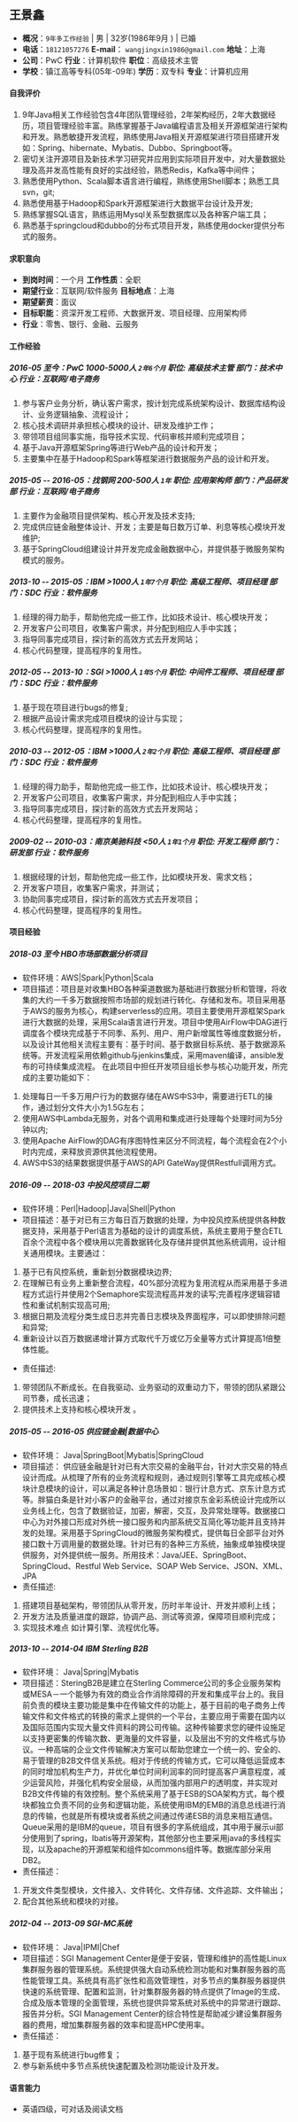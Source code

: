 王景鑫
-----
- **概况**：`9年多工作经验` | 男 | 32岁(1986年9月 )  | 已婚
- **电话**：`18121057276`  **E-mail**： `wangjingxin1986@gmail.com` **地址**：上海
- **公司**：PwC   **行业**：计算机软件 **职位**：高级技术主管
- **学校**：镇江高等专科(05年-09年)  **学历**：双专科 **专业**：计算机应用

#### 自我评价
1. 9年Java相关工作经验包含4年团队管理经验，2年架构经历，2年大数据经历，项目管理经验丰富。熟练掌握基于Java编程语言及相关开源框架进行架构和开发。熟悉敏捷开发流程，熟练使用Java相关开源框架进行项目搭建开发如：Spring、hibernate、Mybatis、Dubbo、Springboot等。
2. 密切关注开源项目及新技术学习研究并应用到实际项目开发中，对大量数据处理及高并发高性能有良好的实战经验，熟悉Redis，Kafka等中间件；
3. 熟悉使用Python、Scala脚本语言进行编程，熟练使用Shell脚本；熟悉工具svn，git;
4. 熟悉使用基于Hadoop和Spark开源框架进行大数据平台设计及开发;
5. 熟练掌握SQL语言，熟练运用Mysql关系型数据库以及各种客户端工具；
6. 熟悉基于springcloud和dubbo的分布式项目开发，熟练使用docker提供分布式的服务。

#### 求职意向
- **到岗时间**：一个月                **工作性质**：全职
- **期望行业**：互联网/软件服务 **目标地点**：上海
- **期望薪资**：面议
- **目标职能**：资深开发工程师、大数据开发、项目经理、应用架构师
- **行业**：零售、银行、金融、云服务

#### 工作经验
##### 2016-05 至今：PwC 1000-5000人 `2年6个月` 职位: 高级技术主管 部门：技术中心 行业：互联网/电子商务
1. 参与客户业务分析，确认客户需求，按计划完成系统架构设计、数据库结构设计、业务逻辑抽象、流程设计；
2. 核心技术调研并承担核心模块的设计、研发及维护工作；
3. 带领项目组同事实施，指导技术实现、代码审核并顺利完成项目；
4. 基于Java开源框架Spring等进行Web产品的设计和开发；
5. 主要集中在基于Hadoop和Spark等框架进行数据服务产品的设计和开发。

##### 2015-05 -- 2016-05：找钢网 200-500人 `1年` 职位: 应用架构师 部门：产品研发部 行业：互联网/电子商务
1. 主要作为金融项目提供架构、核心开发及技术支持;
2. 完成供应链金融整体设计、开发；主要是每日数万订单、利息等核心模块开发维护;
3. 基于SpringCloud组建设计并开发完成金融数据中心，并提供基于微服务架构模式的服务。

##### 2013-10 -- 2015-05：IBM >1000人 `1年7个月` 职位: 高级工程师、项目经理 部门：SDC 行业：软件服务
1. 经理的得力助手，帮助他完成一些工作，比如技术设计、核心模块开发；
2. 开发客户公司项目，收集客户需求，并分配到相应人手中实践；
3. 指导同事完成项目，探讨新的高效方式去开发网站；
4. 核心代码整理，提高程序的复用性。

##### 2012-05 -- 2013-10：SGI >1000人 `1年5个月` 职位: 中间件工程师、项目经理 部门：SDC 行业：软件服务
1. 基于现在项目进行bugs的修复;
2. 根据产品设计需求完成项目模块的设计与实现；
3. 核心代码整理，提高程序的复用性。


##### 2010-03 -- 2012-05：IBM >1000人 `2年2个月` 职位: 高级工程师、项目经理 部门：SDC 行业：软件服务
1. 经理的得力助手，帮助他完成一些工作，比如技术设计、核心模块开发；
2. 开发客户公司项目，收集客户需求，并分配到相应人手中实践；
3. 指导同事完成项目，探讨新的高效方式去开发网站；
4. 核心代码整理，提高程序的复用性。

##### 2009-02 -- 2010-03：南京美驰科技 <50人 `1年1个月` 职位: 开发工程师 部门：研发部 行业：软件服务
1. 根据经理的计划，帮助他完成一些工作，比如模块开发、需求文档；
2. 开发客户项目，收集客户需求，并测试；
3. 协助同事完成项目，探讨新的高效方式去开发项目；
4. 核心代码整理，提高程序的复用性。

#### 项目经验
##### 2018-03 至今 HBO市场部数据分析项目
- 软件环境：AWS|Spark|Python|Scala
- 项目描述：项目是对收集HBO各种渠道数据为基础进行数据分析和管理，将收集的大约一千多万数据按照市场部的规划进行转化、存储和发布。项目采用基于AWS的服务为核心，构建serverless的应用。项目主要使用开源框架Spark进行大数据的处理，采用Scala语言进行开发。项目中使用AirFlow中DAG进行调度各个模块完成基于不同季、系列、用户、用户新增属性等维度数据分析，以及设计其他相关流程主要有：基于时间、基于数据目标系统、基于数据源系统等。开发流程采用依赖github与jenkins集成，采用maven编译，ansible发布的可持续集成流程。
在此项目中担任开发项目组长参与核心功能开发，所完成的主要功能如下：
1. 处理每日一千多万用户行为的数据存储在AWS中S3中，需要进行ETL的操作，通过划分文件大小为1.5G左右；
2. 使用AWS中Lambda无服务，对各个调用和集成进行处理每个处理时间为5分钟以内;
3. 使用Apache AirFlow的DAG有序图特性来区分不同流程，每个流程会在2个小时内完成，来释放资源供其他流程使用。
4. AWS中S3的结果数据提供基于AWS的API GateWay提供Restfull调用方式。

##### 2016-09 -- 2018-03 中投风控项目二期
- 软件环境：Perl|Hadoop|Java|Shell|Python
- 项目描述：基于对已有三方每日百万数据的处理，为中投风控系统提供各种数据支持，采用基于Perl语言为基础的设计的调度系统，系统主要用于整合ETL百余个流程中各个模块用以完善数据转化及存储并提供其他系统调用，设计相关通用模块。主要通过：
1. 基于已有风控系统，重新划分数据模块边界;
2. 在理解已有业务上重新整合流程，40%部分流程为复用流程从而采用基于多进程方式运行并使用2个Semaphore实现流程高并发的读写;完善程序逻辑容错性和重试机制实现高可用;
3. 根据日期及流程分类生成日志并完善日志模块及界面程序，可以即使排除问题和异常;
4. 重新设计以百万数据递增计算方式取代千万或亿万全量等方式计算提高1倍整体性能。
- 责任描述:
1. 带领团队不断成长。在自我驱动、业务驱动的双重动力下，带领的团队紧跟公司节奏，成长迅速；
2. 提供技术上支持和核心模块开发 。

##### 2015-05 -- 2016-05  供应链金融|数据中心
- 软件环境： Java|SpringBoot|Mybatis|SpringCloud
- 项目描述： 供应链金融是针对已有大宗交易的金融平台，针对大宗交易的特点设计而成。从梳理了所有的业务流程和规则，通过规则引擎等工具完成核心模块计息模块的设计，可以满足各种计息场景如：银行计息方式、京东计息方式等。胖猫白条是针对小客户的金融平台，通过对接京东金彩系统设计完成所以业务线上化，包含了数据验证，加密，解密，交互，及异常处理等。数据接口中心为对外接口形成对外统一接口服务和内部系统交互简化等功能并且支持并发的处理。采用基于SpringCloud的微服务架构模式，提供每日全部平台对外接口数十万调用量的数据处理。针对已有的各种三方系统，抽象成单独模块提供服务，对外提供统一服务。所用技术：Java/JEE、SpringBoot、SpringCloud、Restful Web Service、SOAP Web Service、JSON、XML、JPA
- 责任描述:
1. 搭建项目基础架构，带领团队从零开发，历时半年设计、开发并顺利上线；
2. 开发方法及质量进度的跟踪，协调产品、测试等资源，保障项目顺利完成；
3. 实现技术难点 如计算引擎、流程优化等。

##### 2013-10 -- 2014-04  IBM Sterling B2B
- 软件环境： Java|Spring|Mybatis
- 项目描述：SteringB2B是建立在Sterling Commerce公司的多企业服务架构或MESA－一个能够为有效的商业合作消除障碍的开发和集成平台上的。我目前负责的模块主要功能是集中在传输文件的功能上，基于目前的电子商务上传输文件和文件格式的转换的需求上提供的一个平台，主要应用于需要在国内以及国际范围内实现大量文件资料的跨公司传输。这种传输要求您的硬件设施足以支持更密集的传输次数、更海量的文件容量，以及层出不穷的文件格式与协议。一种高端的企业文件传输解决方案可以帮助您建立一个统一的、安全的、易于管理的B2B文件信关系统。相对于传统的传输方式，它可以降低运营成本的同时增加机构生产力，并优化单位时间利润率的同时提高客户满意程度，减少运营风险，并强化机构安全层级，从而加强内部用户的透明度，并实现对B2B文件传输的有效控制。整个系统采用了基于ESB的SOA架构方式，每个模块都独立负责不同的业务和逻辑功能，系统使用IBM的EMB的消息总线进行消息的传输，也就是所有模块或者系统之间通过传递ESB的消息来相互通信。Queue采用的是IBM的queue，项目有很多的字系统组成，其中用于展示ui部分使用到了spring，Ibatis等开源架构，其他部分也主要采用java的多线程实现，以及apache的开源框架和组件如commons组件等。数据库部分采用DB2。
- 责任描述：
1. 开发文件类型模块，文件接入、文件转化、文件存储、文件追踪、文件输出；
2. 配合其他系统和模块的对接。

##### 2012-04 -- 2013-09  SGI-MC系统
- 软件环境： Java|IPMI|Chef
- 项目描述：SGI Management Center是便于安装，管理和维护的高性能Linux集群服务器的管理系统。系统提供强大自动系统检测功能和对集群服务器的高性能管理工具。系统具有高扩张性和高效管理性，对多节点的集群服务器提供快速的系统管理、配置和监测，针对集群服务器的特点提供了Image的生成、合成及版本管理的全面管理，系统也提供异常系统对系统中的异常进行跟踪、报告并分析。SGI Management Center的综合特性是帮助减少建设集群服务器的费用，增加集群服务器的效率和提高HPC使用率。
- 责任描述：
1. 基于现有系统进行bug修复；
2. 参与新系统中多节点系统快速配置及检测功能设计及开发。

#### 语言能力
- 英语四级，可对话及阅读文档
